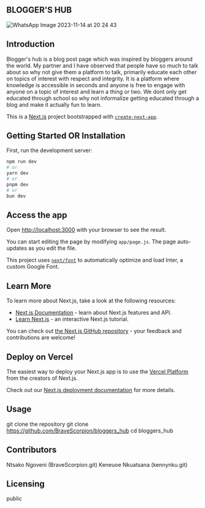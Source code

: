## BLOGGER'S HUB
![WhatsApp Image 2023-11-14 at 20 24 43](https://github.com/BraveScorpion/bloggers_hub/assets/123018905/5d9a6094-f3b9-41d6-9e64-5b3df48db333)


## Introduction
Blogger's hub is a blog post page which was inspired by bloggers around the world. My partner and I have observed that people have so much to talk about so why not give them a platform to talk, primarily educate each other on topics of interest with respect and integrity. It is a platform where knowledge is accessible in seconds and anyone is free to engage with anyone on a topic of interest and learn a thing or two. We dont only get educated through school so why not informalize getting educated through a blog and make it actually fun to learn.

This is a [Next.js](https://nextjs.org/) project bootstrapped with [`create-next-app`](https://github.com/vercel/next.js/tree/canary/packages/create-next-app).

## Getting Started OR Installation

First, run the development server:

```bash
npm run dev
# or
yarn dev
# or
pnpm dev
# or
bun dev
```
## Access the app
Open [http://localhost:3000](http://localhost:3000) with your browser to see the result.

You can start editing the page by modifying `app/page.js`. The page auto-updates as you edit the file.

This project uses [`next/font`](https://nextjs.org/docs/basic-features/font-optimization) to automatically optimize and load Inter, a custom Google Font.

## Learn More

To learn more about Next.js, take a look at the following resources:

- [Next.js Documentation](https://nextjs.org/docs) - learn about Next.js features and API.
- [Learn Next.js](https://nextjs.org/learn) - an interactive Next.js tutorial.

You can check out [the Next.js GitHub repository](https://github.com/vercel/next.js/) - your feedback and contributions are welcome!

## Deploy on Vercel

The easiest way to deploy your Next.js app is to use the [Vercel Platform](https://vercel.com/new?utm_medium=default-template&filter=next.js&utm_source=create-next-app&utm_campaign=create-next-app-readme) from the creators of Next.js.

Check out our [Next.js deployment documentation](https://nextjs.org/docs/deployment) for more details.

## Usage
git clone the repository
git clone https://github.com/BraveScorpion/bloggers_hub
cd bloggers_hub

## Contributors
Ntsako Ngoveni (BraveScorpion.git)
Keneuoe Nkuatsana (kennynku.git)

## Licensing
public 


